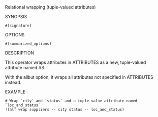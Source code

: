
Relational wrapping (tuple-valued attributes)

SYNOPSIS

    #(signature)

OPTIONS

    #(summarized_options)

DESCRIPTION

This operator wraps attributes in ATTRIBUTES as a new, tuple-valued attribute 
named AS.

With the allbut option, it wraps all attributes not specified in ATTRIBUTES 
instead.

EXAMPLE

    # Wrap `city` and `status` and a tuple-value attribute named `loc_and_status` 
    !(alf wrap suppliers -- city status -- loc_and_status)

